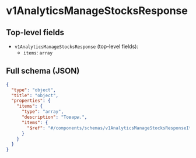 # v1AnalyticsManageStocksResponse

## Top-level fields
- `v1AnalyticsManageStocksResponse` (top-level fields):
  - `items`: `array`

## Full schema (JSON)
```json
{
  "type": "object",
  "title": "object",
  "properties": {
    "items": {
      "type": "array",
      "description": "Товары.",
      "items": {
        "$ref": "#/components/schemas/v1AnalyticsManageStocksResponseItem"
      }
    }
  }
}
```
